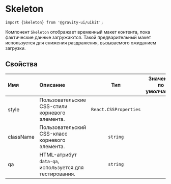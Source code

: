 <!--GITHUB_BLOCK-->

# Skeleton

<!--/GITHUB_BLOCK-->

```tsx
import {Skeleton} from '@gravity-ui/uikit';
```

Компонент `Skeleton` отображает временный макет контента, пока фактические данные загружаются. Такой предварительный макет используется для снижения раздражения, вызываемого ожиданием загрузки.

## Свойства

| Имя       | Описание                                               |          Тип          | Значение по умолчанию |
| :-------- | :----------------------------------------------------- | :-------------------: | :-------------------: |
| style     | Пользовательские CSS-стили корневого элемента.         | `React.CSSProperties` |                       |
| className | Пользовательский CSS-класс корневого элемента.         |       `string`        |                       |
| qa        | HTML-атрибут `data-qa`, используется для тестирования. |       `string`        |                       |
